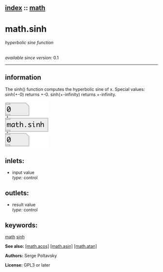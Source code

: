 [index](index.html) :: [math](category_math.html)
---

# math.sinh

###### hyperbolic sine function

*available since version:* 0.1

---


## information
The sinh() function computes the hyperbolic sine of x. Special values: sinh(+-0) returns +-0. sinh(+-infinity) returns +-infinity.


[![example](../examples/img/math.sinh.jpg)](../examples/pd/math.sinh.pd)









## inlets:

* input value<br>
_type:_ control



## outlets:

* result value<br>
_type:_ control



## keywords:

[math](keywords/math.html)
[sinh](keywords/sinh.html)



**See also:**
[\[math.acos\]](math.acos.html)
[\[math.asin\]](math.asin.html)
[\[math.atan\]](math.atan.html)




**Authors:** Serge Poltavsky




**License:** GPL3 or later





